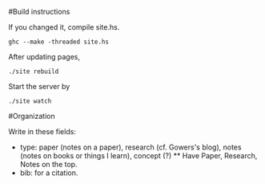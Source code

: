 #Build instructions

If you changed it, compile site.hs.

    ghc --make -threaded site.hs

After updating pages, 

    ./site rebuild

Start the server by

	./site watch

#Organization

Write in these fields:

* type: paper (notes on a paper), research (cf. Gowers's blog), notes (notes on books or things I learn), concept (?)
** Have Paper, Research, Notes on the top.
* bib: for a citation.
